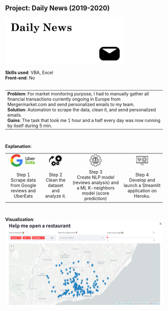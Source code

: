 <h2 align="left"> Project: Daily News (2019-2020) </h2>
<a> <img alt="Daily News" src="https://github.com/VickyDeBondi/VickyDeBondi/blob/main/Contents/project_dailynews.jpg" data-canonical src="https://github.com/VickyDeBondi/VickyDeBondi/blob/main/Contents/project_dailynews.jpg" height=150> </a> </br>

<b>Skills used</b>: VBA, Excel </br>
<b>Front-end</b>: No </br></br>

<table>
  <tr>
   <td align="left">
    <b>Problem</b>: For market monitoring purpose, I had to manually gather all financial transactions currently ongoing in Europe from Mergermarket.com and send personalized
     emails to my team. </br>
    <b>Solution</b>: Automation to scrape the data, clean it, and send personalized emails. </br>
    <b>Gains</b>: The task that took me 1 hour and a half every day was now running by itself during 5 min. </br>
   </td>
  </tr>
</table></br>

<b>Explanation</b>:
<table>
  
  <tr>
   <td align="center">
     <a> <img src="https://github.com/VickyDeBondi/VickyDeBondi/blob/main/Contents/googlelogo.png" height=40> </a>
     <a> <img src="https://github.com/VickyDeBondi/VickyDeBondi/blob/main/Contents/ubereatslogo.png" height=40> </a>
    </td>
   <td align="center">
     <a> <img src="https://github.com/VickyDeBondi/VickyDeBondi/blob/main/Contents/gearslogo.png" height=40> </a>
   </td>
   <td align="center">
     <a> <img src="https://github.com/VickyDeBondi/VickyDeBondi/blob/main/Contents/modellogo.png" height=40> </a>
   </td>
   <td align="center">
     <a> <img src="https://github.com/VickyDeBondi/VickyDeBondi/blob/main/Contents/production.png" height=40> </a>
   </td>
  </tr>
  
  <tr>
   <td align="center">
    Step 1 </br>
    Scrape data from Google reviews and UberEats 
   </td>
   <td align="center">
    Step 2 </br>
    Clean the dataset and analyze it.
   </td>
   <td align="center">
    Step 3 </br>
    Create NLP model (reviews analysis) and a ML K-neighbors model (score prediction)	 
   </td>
   <td align="center">
    Step 4 </br>
    Develop and launch a Streamlit application on Heroku.
   </td>
  </tr>
  
</table></br>

<b>Visualization</b>: </br>
<a> <img alt="Heroku App" src="https://github.com/VickyDeBondi/VickyDeBondi/blob/main/Contents/visullrh.PNG" data-canonical src="https://github.com/VickyDeBondi/VickyDeBondi/blob/main/Contents/visullrh.PNG" style="max-width: 100%;"> </a>
